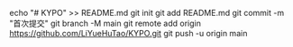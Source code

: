 echo "# KYPO" >> README.md 
git init 
git add README.md 
git commit -m "首次提交" 
git branch -M main 
git remote add origin https://github.com/LiYueHuTao/KYPO.git
 git push -u origin main
